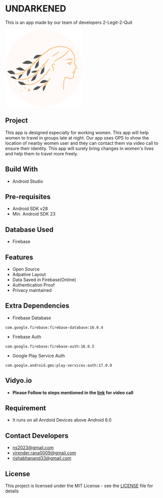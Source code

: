 # UNDARKENED
This is an app made by our team of developers 2-Legit-2-Quit

![img](https://github.com/NishitSingh2023/UNDARKENED/blob/master/app/src/main/res/drawable-v24/nav_logo.png)
## Project
This app is designed especially for working women. This app will help women to travel in groups late at night. Our app uses GPS to show the location of nearby women user and they can contact them via video call to ensure their identity. This app will surely bring changes in women's lives and help them to travel more freely.

## Build With
* Android Studio

## Pre-requisites
- Android SDK v28
- Min. Android SDK 23

## Database Used
* Firebase

## Features
- Open Source
- Adpative Layout
- Data Saved in Firebase(Online)
- Authentication Proof
- Privacy maintained

 ## Extra Dependencies
- Firebase Database
```
com.google.firebase:firebase-database:16.0.4
```
- Firebase Auth
```
com.google.firebase:firebase-auth:16.0.5
```
- Google Play Service Auth
```
com.google.android.gms:play-services-auth:17.0.0
```


## Vidyo.io
- **Please Follow to steps mentioned in the [link](https://github.com/Vidyo/vidyo.io-helloworld-android) for video call**


## Requirement
* It runs on all Anrdoid Devices above Android 6.0

## Contact Developers
- ns2023@gmail.com
- virender.rana0009@gmail.com
- rishabhanand33@gmail.com

## License
This project is licensed under the MIT License - see the [LICENSE](https://github.com/NishitSingh2023/UNDARKENED/blob/master/LICENSE) file for details
